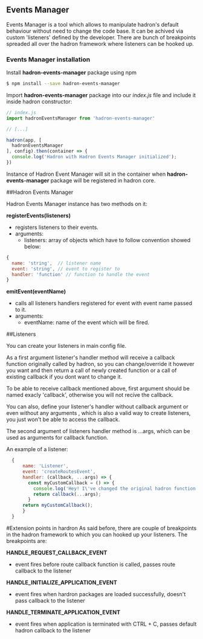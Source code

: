 ## Events Manager

Events Manager is a tool which allows to manipulate hadron's default behaviour without need to change the code base. It can be achived via custom 'listeners' defined by the developer. There are bunch of breakpoints spreaded all over the hadron framework where listeners can be hooked up.

### Events Manager installation
Install **hadron-events-manager** package using npm
```bash
$ npm install --save hadron-events-manager
```

Import **hadron-events-manager** package into our *index.js* file and include it inside hadron constructor:
```javascript
// index.js
import hadronEventsManager from 'hadron-events-manager'

// [...]

hadron(app, [
  hadronEventsManager
], config).then(container => {
  console.log('Hadron with Hadron Events Manager initialized');
})
```

Instance of Hadron Event Manager will sit in the container when **hadron-events-manager** package will be registered in hadron core.  

##Hadron Events Manager

Hadron Events Manager instance has two methods on it:  

**registerEvents(listeners)**

- registers listeners to their events.
- arguments:
    * listeners: array of objects which have to follow convention showed below:
```javascript
{
  name: 'string',  // listener name
  event: 'string', // event to register to
  handler: 'function' // function to handle the event
}
```  
  
    
**emitEvent(eventName)**  

- calls all listeners handlers registered for event with event name passed to it.
- arguments:
    * eventName: name of the event which will be fired.
   
##Listeners

You can create your listeners in main config file.

As a first argument listener's handler method will receive a callback function originally called by hadron, so you can change/override it however you want and then return a call of newly created function or a call of existing callback if you dont want to change it.

To be able to receive callback mentioned above, first argument should be named exacly 'callback', otherwise you will not recive the callback.

You can also, define your listener's handler without callback argument or even without any arguments , which is also a valid way to create listeners, you just won't be able to access the callback. 

The second argument of listeners handler method is ...args, which can be used as arguments for callback function.

An example of a listener:  
```javascript
  {
      name: 'Listener',
      event: 'createRoutesEvent',
      handler: (callback, ...args) => {
        const myCustomCallback = () => {
          console.log('Hey! I\'ve changed the original hadron function!!!');
          return callback(...args);
        }
      return myCustomCallback();
      }
  }
```

#Extension points in hardron
As said before, there are couple of breakpoints in the hadron framework to which you can hooked up your listeners.
The breakpoints are:

**HANDLE_REQUEST_CALLBACK_EVENT**

- event fires before route callback function is called, passes route callback to the listener

**HANDLE_INITIALIZE_APPLICATION_EVENT**

- event fires when hardron packages are loaded successfully, doesn't pass callback to the listener

**HANDLE_TERMINATE_APPLICATION_EVENT**

- event fires when application is terminated with CTRL + C, passes default hadron callback to the listener

